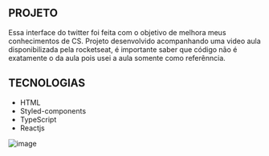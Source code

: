 ## PROJETO
Essa interface do twitter foi feita com o objetivo de melhora meus conhecimentos de CS. Projeto desenvolvido acompanhando uma video aula disponibilizada pela rocketseat, é importante saber que código não é exatamente o da aula pois usei  a aula somente como referênncia. 

## TECNOLOGIAS
- HTML
- Styled-components
- TypeScript
- Reactjs


![image](https://user-images.githubusercontent.com/17939912/111028624-94f11680-83d6-11eb-8961-edd73eab1f66.png)


